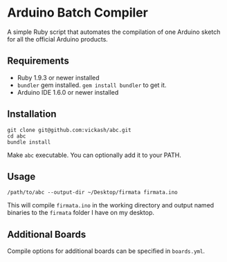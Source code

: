 # Arduino Batch Compiler

A simple Ruby script that automates the compilation of one Arduino sketch for all the official Arduino products.

## Requirements

* Ruby 1.9.3 or newer installed
* `bundler` gem installed. `gem install bundler` to get it.
* Arduino IDE 1.6.0 or newer installed

## Installation
```shell
git clone git@github.com:vickash/abc.git
cd abc
bundle install
```
Make `abc` executable.
You can optionally add it to your PATH.

## Usage
```shell
/path/to/abc --output-dir ~/Desktop/firmata firmata.ino
```
This will compile `firmata.ino` in the working directory and output named binaries to the `firmata` folder I have on my desktop.

## Additional Boards
Compile options for additional boards can be specified in `boards.yml`.
